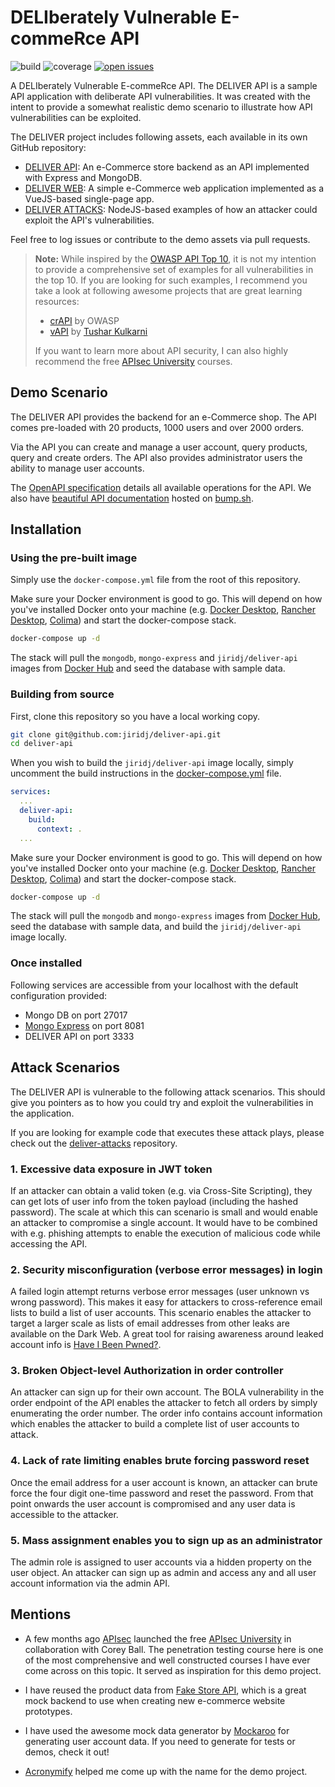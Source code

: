 #  DELIberately Vulnerable E-commeRce API

![build](https://img.shields.io/github/actions/workflow/status/jiridj/deliver-api/cicd.yml)
![coverage](https://img.shields.io/codecov/c/gh/jiridj/deliver-api?token=35GE4E56NO)
[![open issues](https://img.shields.io/github/issues-raw/jiridj/deliver-api)](https://github.com/jiridj/deliver-api/issues)

A DELIberately Vulnerable E-commeRce API. The DELIVER API is a sample
API application with deliberate API vulnerabilities. It was created
with the intent to provide a somewhat realistic demo scenario to 
illustrate how API vulnerabilities can be exploited.

The DELIVER project includes following assets, each available in its 
own GitHub repository:
- [DELIVER API](https://github.com/jiridj/deliver-api): An e-Commerce
  store backend as an API implemented with Express and MongoDB. 
- [DELIVER WEB](https://github.com/jiridj/deliver-web): A simple 
  e-Commerce web application implemented as a VueJS-based single-page 
  app.
- [DELIVER ATTACKS](https://github.com/jiridj/deliver-attacks): 
  NodeJS-based examples of how an attacker could exploit the API's
  vulnerabilities.

Feel free to log issues or contribute to the demo assets via pull 
requests. 

> **Note:**
> While inspired by the [OWASP API Top 10](https://owasp.org/www-project-api-security/), it is not my intention to provide a comprehensive set of examples for all vulnerabilities in the top 10. If you are looking for such examples, I recommend you take a look at following awesome projects that are great learning resources:
> - [crAPI](https://github.com/OWASP/crAPI) by OWASP
> - [vAPI](https://github.com/roottusk/vapi) by [Tushar Kulkarni](http://roottusk.com/)
>
> If you want to learn more about API security, I can also highly recommend the free [APIsec University](https://www.apisecuniversity.com/) courses. 

## Demo Scenario

The DELIVER API provides the backend for an e-Commerce shop. The API comes pre-loaded with 20 products, 1000 users and over 2000 orders. 

Via the API you can create and manage a user account, query products, query and create orders. The API also provides administrator users the ability to manage user accounts.

The [OpenAPI specification](openapi.yml) details all available operations for the API. We also have [beautiful API documentation](https://bump.sh/jiridj/doc/deliver-api) hosted on [bump.sh](https://bump.sh/jiridj/doc/deliver-api).

## Installation

### Using the pre-built image

Simply use the `docker-compose.yml` file from the root of this repository. 

Make sure your Docker environment is good to go. This will depend on how you've installed Docker onto your machine (e.g. [Docker Desktop](https://www.docker.com/products/docker-desktop/), [Rancher Desktop](https://rancherdesktop.io/), [Colima](https://github.com/abiosoft/colima)) and start the docker-compose stack. 

```bash
docker-compose up -d
```

The stack will pull the `mongodb`, `mongo-express` and `jiridj/deliver-api` images from [Docker Hub](https://hub.docker.com) and seed the database with sample data.

### Building from source

First, clone this repository so you have a local working copy. 

```bash
git clone git@github.com:jiridj/deliver-api.git
cd deliver-api
```

When you wish to build the `jiridj/deliver-api` image locally, simply uncomment the build instructions in the [docker-compose.yml](docker-compose.yml) file.

```yaml
services:
  ...
  deliver-api:
    build:
      context: .
  ...
```

Make sure your Docker environment is good to go. This will depend on how you've installed Docker onto your machine (e.g. [Docker Desktop](https://www.docker.com/products/docker-desktop/), [Rancher Desktop](https://rancherdesktop.io/), [Colima](https://github.com/abiosoft/colima)) and start the docker-compose stack. 

```bash
docker-compose up -d
```

The stack will pull the `mongodb` and `mongo-express` images from [Docker Hub](https://hub.docker.com), seed the database with sample data, and build the `jiridj/deliver-api` image locally. 

### Once installed

Following services are accessible from your localhost with the default configuration provided:

- Mongo DB on port 27017
- [Mongo Express](https://github.com/mongo-express/mongo-express) on port 8081
- DELIVER API on port 3333

## Attack Scenarios

The DELIVER API is vulnerable to the following attack scenarios. This should give you pointers as to how you could try and exploit the vulnerabilities in the application. 

If you are looking for example code that executes these attack plays, please check out the [deliver-attacks](https://github.com/jiridj/deliver-attacks) repository.

### 1. Excessive data exposure in JWT token

If an attacker can obtain a valid token (e.g. via Cross-Site Scripting), they can get lots of user info from the token payload (including the hashed password). The scale at which this can scenario is small and would enable an attacker to compromise a single account. It would have to be combined with e.g. phishing attempts to enable the execution of malicious code while accessing the API. 

### 2. Security misconfiguration (verbose error messages) in login

A failed login attempt returns verbose error messages (user unknown vs wrong password). This makes it easy for attackers to cross-reference email lists to build a list of user accounts. This scenario enables the attacker to target a larger scale as lists of email addresses from other leaks are available on the Dark Web. A great tool for raising awareness around leaked account info is [Have I Been Pwned?](https://haveibeenpwned.com/).

### 3. Broken Object-level Authorization in order controller

An attacker can sign up for their own account. The BOLA vulnerability in the order endpoint of the API enables the attacker to fetch all orders by simply enumerating the order number. The order info contains account information which enables the attacker to build a complete list of user accounts to attack.

### 4. Lack of rate limiting enables brute forcing password reset

Once the email address for a user account is known, an attacker can brute force the four digit one-time password and reset the password. From that point onwards the user account is compromised and any user data is accessible to the attacker.

### 5. Mass assignment enables you to sign up as an administrator

The admin role is assigned to user accounts via a hidden property on the user object. An attacker can sign up as admin and access any and all user account information via the admin API. 

## Mentions

- A few months ago [APIsec](https://apisec.ai) launched the free [APIsec University](https://www.apisecuniversity.com/) in collaboration with Corey Ball. The penetration testing course here is one of the most comprehensive and well constructed courses I have ever come across on this topic. It served as inspiration for this demo project. 

- I have reused the product data from [Fake Store API](https://fakestoreapi.com/), which is a great mock backend to use when creating new e-commerce website prototypes. 

- I have used the awesome mock data generator by [Mockaroo](https://www.mockaroo.com/) for generating user account data. If you need to generate for tests or demos, check it out!

- [Acronymify](https://acronymify.com/) helped me come up with the name for the demo project.
